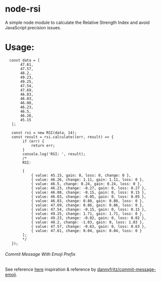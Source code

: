 # node-rsi

A simple node module to calculate the Relative Strength Index and avoid JavaScript precision issues.

# Usage:

```
  const data = [
       47.61,
       47.57,
       48.2,
       49.23,
       49.25,
       47.54,
       47.69,
       46.83,
       46.03,
       46.08,
       46.23,
       46.5,
       46.26,
       45.15
   ];

   const rsi = new RSI(data, 14);
   const result = rsi.calculate((err, result) => {
        if (err) {
            return err;
        }
        console.log('RSI: ', result);
        /*
        RSI:

        [
            { value: 45.15, gain: 0, loss: 0, change: 0 },
            { value: 46.26, change: 1.11, gain: 1.11, loss: 0 },
            { value: 46.5, change: 0.24, gain: 0.24, loss: 0 },
            { value: 46.23, change: -0.27, gain: 0, loss: 0.27 },
            { value: 46.08, change: -0.15, gain: 0, loss: 0.15 },
            { value: 46.03, change: -0.05, gain: 0, loss: 0.05 },
            { value: 46.83, change: 0.80, gain: 0.80, loss: 0 },
            { value: 47.69, change: 0.86, gain: 0.86, loss: 0 },
            { value: 47.54, change: -0.15, gain: 0, loss: 0.15 },
            { value: 49.25, change: 1.71, gain: 1.71, loss: 0 },
            { value: 49.23, change: -0.02, gain: 0, loss: 0.02 },
            { value: 48.2, change: -1.03, gain: 0, loss: 1.03 },
            { value: 47.57, change: -0.63, gain: 0, loss: 0.63 },
            { value: 47.61, change: 0.04, gain: 0.04, loss: 0 }
        ];
        */
   });
```

###### Commit Message With Emoji Prefix
See reference [here](https://gist.github.com/parmentf/035de27d6ed1dce0b36a)
 inspiration & reference by
  [dannyfritz/commit-message-emoji](https://github.com/dannyfritz/commit-message-emoji).
